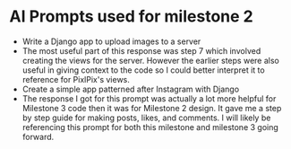 # AI Prompts used for milestone 2

- Write a Django app to upload images to a server
- The most useful part of this response was step 7 which involved creating the views for the server. However the earlier steps were also useful in giving context to the code so I could better interpret it to reference for PixlPix's views.
- Create a simple app patterned after Instagram with Django
- The response I got for this prompt was actually a lot more helpful for Milestone 3 code then it was for Milestone 2 design. It gave me a step by step guide for making posts, likes, and comments. I will likely be referencing this prompt for both this milestone and milestone 3 going forward.
